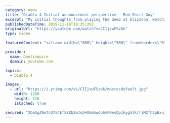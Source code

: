 ```yaml
---
category: news
title: "Diablo 4 Initial announcement perspective - Red Shirt Guy"
excerpt: "My initial thoughts from playing the demo at blizzcon, watching the developer interviews, and listening to the wacky Q&A from the systems and features panel."
publishedDateTime: 2019-11-10T19:35:39Z
originalUrl: "https://youtube.com/watch?v=CIIjswFSzbk"
type: video

featuredContent: "<iframe width=\"800\" height=\"500\" frameborder=\"0\" src=\"https://www.youtube.com/embed/CIIjswFSzbk\" allow=\"accelerometer; autoplay; encrypted-media; gyroscope; picture-in-picture\" allowfullscreen></iframe>"

provider:
  name: Dontinquire
  domain: youtube.com

topics:
  - Diablo 4

images:
  - url: "https://i.ytimg.com/vi/CIIjswFSzbk/maxresdefault.jpg"
    width: 1280
    height: 720
    isCached: true

secured: "XCmAgZ9wTcU7aCEf5ZZb2wJoU+D6m5wdo6mP0esQpzkyg5lK/riM2fh2pExujudvMBYXSXGFwBReMyEB9a2qrX+0t/cV/5qFUvt3s3tVBOnph9QyCe4u4ag6AA+3v/8h3jv9BOhLO0/6wSP3SHJLC99BAwXXPPvYcvVaBdL/Vb4xodFc39xc2Miwjs5w3FysmPYbcvJQA9wg/oSxDx7nc5sdxs22XVQkRmCZbNN4UoYA+Mm01F+yw7T5rWPx2+bK/3cY8DBzRYoqIAmPx7j6Fa6HbwJTZ1JjLSBUcQtADrth7geU8jIb0noAFp+I/zBqWAR8tt1meCr+VTitLbsCFcrsqxffukTYSK5HNLySV00z0oBfDSF23ik/L8Ciwc29lEZfs3O5dNYRbxWuNgwKs1QlG7+CdgIMatBWr/oVOkZj2wSEQDi7FTS4Vl/Pg8BG;yBmd7QRPcXlvxy4Jf6Jf4w=="
---
```


